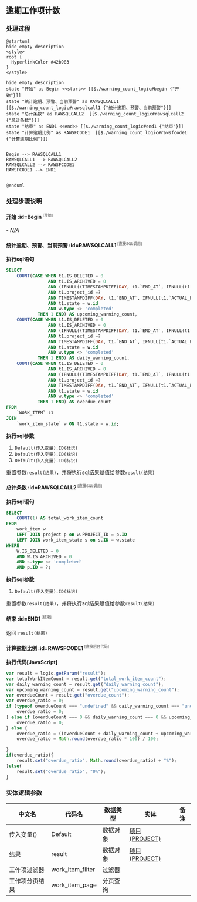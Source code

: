 ## 逾期工作项计数 <!-- {docsify-ignore-all} -->

   

### 处理过程

```plantuml
@startuml
hide empty description
<style>
root {
  HyperlinkColor #42b983
}
</style>

hide empty description
state "开始" as Begin <<start>> [[$./warning_count_logic#begin {"开始"}]]
state "统计逾期、预警、当前预警" as RAWSQLCALL1  [[$./warning_count_logic#rawsqlcall1 {"统计逾期、预警、当前预警"}]]
state "总计条数" as RAWSQLCALL2  [[$./warning_count_logic#rawsqlcall2 {"总计条数"}]]
state "结束" as END1 <<end>> [[$./warning_count_logic#end1 {"结束"}]]
state "计算逾期比例" as RAWSFCODE1  [[$./warning_count_logic#rawsfcode1 {"计算逾期比例"}]]


Begin --> RAWSQLCALL1
RAWSQLCALL1 --> RAWSQLCALL2
RAWSQLCALL2 --> RAWSFCODE1
RAWSFCODE1 --> END1


@enduml
```


### 处理步骤说明

#### 开始 :id=Begin<sup class="footnote-symbol"> <font color=gray size=1>[开始]</font></sup>



*- N/A*
#### 统计逾期、预警、当前预警 :id=RAWSQLCALL1<sup class="footnote-symbol"> <font color=gray size=1>[直接SQL调用]</font></sup>



<p class="panel-title"><b>执行sql语句</b></p>

```sql
SELECT
    COUNT(CASE WHEN t1.IS_DELETED = 0
                AND t1.IS_ARCHIVED = 0
                AND (IFNULL((TIMESTAMPDIFF(DAY, t1.`END_AT`, IFNULL(t1.`ACTUAL_END_AT`, CURDATE()))), NULL) IS NOT NULL)
                AND t1.project_id =?
                AND TIMESTAMPDIFF(DAY, t1.`END_AT`, IFNULL(t1.`ACTUAL_END_AT`, CURDATE())) BETWEEN -3 AND -1
                AND t1.state = w.id
                AND w.type <> 'completed'
            THEN 1 END) AS upcoming_warning_count,
    COUNT(CASE WHEN t1.IS_DELETED = 0
                AND t1.IS_ARCHIVED = 0
                AND (IFNULL((TIMESTAMPDIFF(DAY, t1.`END_AT`, IFNULL(t1.`ACTUAL_END_AT`, CURDATE()))), NULL) IS NOT NULL)
                AND t1.project_id =?
                AND TIMESTAMPDIFF(DAY, t1.`END_AT`, IFNULL(t1.`ACTUAL_END_AT`, CURDATE())) = 0
                AND t1.state = w.id
                AND w.type <> 'completed'
            THEN 1 END) AS daily_warning_count,
    COUNT(CASE WHEN t1.IS_DELETED = 0
                AND t1.IS_ARCHIVED = 0
                AND (IFNULL((TIMESTAMPDIFF(DAY, t1.`END_AT`, IFNULL(t1.`ACTUAL_END_AT`, CURDATE()))), NULL) IS NOT NULL)
                AND t1.project_id =?
                AND TIMESTAMPDIFF(DAY, t1.`END_AT`, IFNULL(t1.`ACTUAL_END_AT`, CURDATE())) > 0
                AND t1.state = w.id
                AND w.type <> 'completed'
            THEN 1 END) AS overdue_count
FROM
    `WORK_ITEM` t1
JOIN
    `work_item_state` w ON t1.state = w.id;
```

<p class="panel-title"><b>执行sql参数</b></p>

1. `Default(传入变量).ID(标识)`
2. `Default(传入变量).ID(标识)`
3. `Default(传入变量).ID(标识)`

重置参数`result(结果)`，并将执行sql结果赋值给参数`result(结果)`

#### 总计条数 :id=RAWSQLCALL2<sup class="footnote-symbol"> <font color=gray size=1>[直接SQL调用]</font></sup>



<p class="panel-title"><b>执行sql语句</b></p>

```sql
SELECT
    COUNT(1) AS total_work_item_count
FROM
    work_item w 
    LEFT JOIN project p on w.PROJECT_ID = p.ID
    LEFT JOIN work_item_state s on s.ID = w.state
WHERE
    W.IS_DELETED = 0
    AND W.IS_ARCHIVED = 0
    AND s.type <> 'completed'
    AND p.ID = ?;
```

<p class="panel-title"><b>执行sql参数</b></p>

1. `Default(传入变量).ID(标识)`

重置参数`result(结果)`，并将执行sql结果赋值给参数`result(结果)`

#### 结束 :id=END1<sup class="footnote-symbol"> <font color=gray size=1>[结束]</font></sup>



返回 `result(结果)`

#### 计算逾期比例 :id=RAWSFCODE1<sup class="footnote-symbol"> <font color=gray size=1>[直接后台代码]</font></sup>



<p class="panel-title"><b>执行代码[JavaScript]</b></p>

```javascript
var result = logic.getParam("result");
var totalWorkItemCount = result.get("total_work_item_count");
var daily_warning_count = result.get("daily_warning_count");
var upcoming_warning_count = result.get("upcoming_warning_count");
var overdueCount = result.get("overdue_count");
var overdue_ratio = 0;
if (typeof overdueCount === "undefined" && daily_warning_count === "undefined" && upcoming_warning_count === "undefined" || overdueCount === null || daily_warning_count === null || upcoming_warning_count === null) {
    overdue_ratio = 0;
} else if (overdueCount === 0 && daily_warning_count === 0 && upcoming_warning_count === 0) {
    overdue_ratio = 0;
} else {
    overdue_ratio = ((overdueCount + daily_warning_count + upcoming_warning_count) / totalWorkItemCount) * 100;
    overdue_ratio = Math.round(overdue_ratio * 100) / 100;

}
if(overdue_ratio){
    result.set("overdue_ratio", Math.round(overdue_ratio) + "%");
}else{
    result.set("overdue_ratio", "0%");
}

```



### 实体逻辑参数

|    中文名   |    代码名    |  数据类型    |  实体   |备注 |
| --------| --------| -------- | -------- | --------   |
|传入变量(<i class="fa fa-check"/></i>)|Default|数据对象|[项目(PROJECT)](module/ProjMgmt/project.md)||
|结果|result|数据对象|[项目(PROJECT)](module/ProjMgmt/project.md)||
|工作项过滤器|work_item_filter|过滤器|||
|工作项分页结果|work_item_page|分页查询|||
